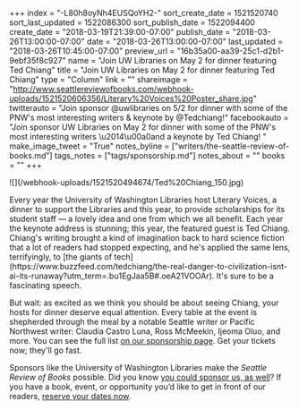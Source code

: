 +++
index = "-L80h8oyNh4EUSQoYH2-"
sort_create_date = 1521520740
sort_last_updated = 1522086300
sort_publish_date = 1522094400
create_date = "2018-03-19T21:39:00-07:00"
publish_date = "2018-03-26T13:00:00-07:00"
date = "2018-03-26T13:00:00-07:00"
last_updated = "2018-03-26T10:45:00-07:00"
preview_url = "16b35a00-aa39-25c1-d2b1-9ebf35f8c927"
name = "Join UW Libraries on May 2 for dinner featuring Ted Chiang"
title = "Join UW Libraries on May 2 for dinner featuring Ted Chiang"
type = "Column"
link = ""
shareimage = "http://www.seattlereviewofbooks.com/webhook-uploads/1521520606356/Literary%20Voices%20Poster_share.jpg"
twitterauto = "Join sponsor @uwlibraries on 5/2 for dinner with some of the PNW's most interesting writers & keynote by @Tedchiang!"
facebookauto = "Join sponsor UW Libraries on May 2 for dinner with some of the PNW's most interesting writers \u2014\u00a0and a keynote by Ted Chiang! "
make_image_tweet = "True"
notes_byline = ["writers/the-seattle-review-of-books.md"]
tags_notes = ["tags/sponsorship.md"]
notes_about = ""
books = ""
+++
<p class="image-left">![](/webhook-uploads/1521520494674/Ted%20Chiang_150.jpg)</p>Every year the University of Washington Libraries host Literary Voices, a dinner to support the Libraries and this year, to provide scholarships for its student staff — a lovely idea and one from which we all benefit. Each year the keynote address is stunning; this year, the featured guest is Ted Chiang. Chiang's writing brought a kind of imagination back to hard science fiction that a lot of readers had stopped expecting, and he's applied the same lens, terrifyingly, to [the giants of tech](https://www.buzzfeed.com/tedchiang/the-real-danger-to-civilization-isnt-ai-its-runaway?utm_term=.bu1EgJaa5B#.oeA21VOOAr). It's sure to be a fascinating speech.

But wait: as excited as we think you should be about seeing Chiang, your hosts for dinner deserve equal attention. Every table at the event is shepherded through the meal by a notable Seattle writer or Pacific Northwest writer: Claudia Castro Luna, Ross McMeekin, Ijeoma Oluo, and more. You can see the full list [on our sponsorship page](http://www.seattlereviewofbooks.com/sponsorships/). Get your tickets now; they'll go fast.

Sponsors like the University of Washington Libraries make the *Seattle Review of Books* possible. Did you know [you could sponsor us, as well](http://www.seattlereviewofbooks.com/sponsor/)? If you have a book, event, or opportunity you’d like to get in front of our readers, [reserve your dates now](http://www.seattlereviewofbooks.com/sponsor/book/).